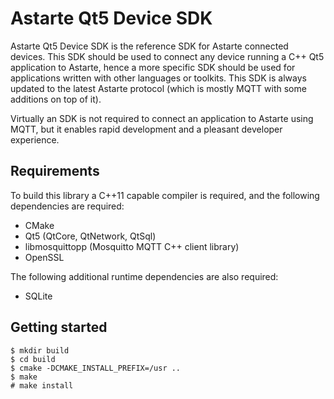Astarte Qt5 Device SDK
======================
Astarte Qt5 Device SDK is the reference SDK for Astarte connected devices. This SDK should be used to connect any device running a C++ Qt5 application to Astarte, hence a more specific SDK should be used for applications written with other languages or toolkits.
This SDK is always updated to the latest Astarte protocol (which is mostly MQTT with some additions on top of it).

Virtually an SDK is not required to connect an application to Astarte using MQTT, but it enables rapid development and a pleasant developer experience.

Requirements
------------
To build this library a C++11 capable compiler is required, and the following dependencies are required:
* CMake
* Qt5 (QtCore, QtNetwork, QtSql)
* libmosquittopp (Mosquitto MQTT C++ client library)
* OpenSSL

The following additional runtime dependencies are also required:
* SQLite

Getting started
---------------

```
$ mkdir build
$ cd build
$ cmake -DCMAKE_INSTALL_PREFIX=/usr ..
$ make
# make install
```
